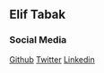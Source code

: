 ## Elif Tabak




### Social Media

[Github](https://github.com/eliftabak)
[Twitter](https://twitter.com/elifchorghay)
[Linkedin](https://www.linkedin.com/in/eliftabak/)
